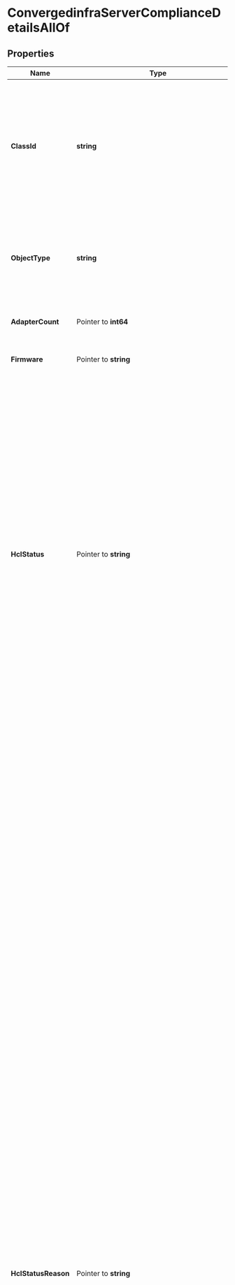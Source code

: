 # ConvergedinfraServerComplianceDetailsAllOf

## Properties

Name | Type | Description | Notes
------------ | ------------- | ------------- | -------------
**ClassId** | **string** | The fully-qualified name of the instantiated, concrete type. This property is used as a discriminator to identify the type of the payload when marshaling and unmarshaling data. | [default to "convergedinfra.ServerComplianceDetails"]
**ObjectType** | **string** | The fully-qualified name of the instantiated, concrete type. The value should be the same as the &#39;ClassId&#39; property. | [default to "convergedinfra.ServerComplianceDetails"]
**AdapterCount** | Pointer to **int64** | The number of ethernet NIC adapters in the server. | [optional] [readonly] 
**Firmware** | Pointer to **string** | The Cisco IMC firmware version of the server. | [optional] [readonly] 
**HclStatus** | Pointer to **string** | The HCL compatibility status of the server. * &#x60;NotEvaluated&#x60; - The interoperability compliance for the component has not be checked. * &#x60;Approved&#x60; - The component is valid as per the interoperability compliance check. * &#x60;NotApproved&#x60; - The component is not valid as per the interoperability compliance check. * &#x60;Incomplete&#x60; - The interoperability compliance check could not be completed for the component due to incomplete data. | [optional] [readonly] [default to "NotEvaluated"]
**HclStatusReason** | Pointer to **string** | The reason for server&#39;s HCL status. * &#x60;Missing-Os-Driver-Info&#x60; - The validation failed becaue the given server has no OS driver information available in the inventory. Either install UCS Tools VIB on the host ESXi or use OS Discovery Tool scripts to provide proper OS information. * &#x60;Incompatible-Server&#x60; - The validation failed for this server because the server&#39;s model was not listed in the HCL. * &#x60;Incompatible-Processor&#x60; - The validation failed because the given processor was not listed for the given server model. * &#x60;Incompatible-Os-Info&#x60; - The validation failed because the given OS vendor or version was not listed in HCL for the server PID and processor combination. * &#x60;Incompatible-Firmware&#x60; - The validation failed because the given server firmware was not listed in the HCL for the given server PID, processor, OS vendor and version. * &#x60;Service-Unavailable&#x60; - The validation has failed because HCL data service is temporarily not available. The server will be re-evaluated once HCL data service is back online or finished importing new HCL data. * &#x60;Service-Error&#x60; - The validation has failed because the HCL data service has returned a service error or unrecognized result. * &#x60;Not-Evaluated&#x60; - This means the HclStatus for the sever has not been evaluated because it is exempted. * &#x60;Incompatible-Components&#x60; - The validation has failed for this server because one or more components have \&quot;Not-Listed\&quot; status. * &#x60;Compatible&#x60; - The validation has passed for this server&#39;s model, processor, OS vendor and version. | [optional] [readonly] [default to "Missing-Os-Driver-Info"]
**Model** | Pointer to **string** | The model information of the server. | [optional] [readonly] 
**Os** | Pointer to **string** | Details of name and version of the operating system running on the server. | [optional] [readonly] 
**Platform** | Pointer to **string** | Details of platform of the server, examples are B-Series, C-Series, X-Series etc. | [optional] [readonly] 
**Processor** | Pointer to **string** | The processor information of the server. | [optional] [readonly] 
**PodCompliance** | Pointer to [**ConvergedinfraPodComplianceInfoRelationship**](ConvergedinfraPodComplianceInfoRelationship.md) |  | [optional] 
**Server** | Pointer to [**ComputePhysicalSummaryRelationship**](ComputePhysicalSummaryRelationship.md) |  | [optional] 

## Methods

### NewConvergedinfraServerComplianceDetailsAllOf

`func NewConvergedinfraServerComplianceDetailsAllOf(classId string, objectType string, ) *ConvergedinfraServerComplianceDetailsAllOf`

NewConvergedinfraServerComplianceDetailsAllOf instantiates a new ConvergedinfraServerComplianceDetailsAllOf object
This constructor will assign default values to properties that have it defined,
and makes sure properties required by API are set, but the set of arguments
will change when the set of required properties is changed

### NewConvergedinfraServerComplianceDetailsAllOfWithDefaults

`func NewConvergedinfraServerComplianceDetailsAllOfWithDefaults() *ConvergedinfraServerComplianceDetailsAllOf`

NewConvergedinfraServerComplianceDetailsAllOfWithDefaults instantiates a new ConvergedinfraServerComplianceDetailsAllOf object
This constructor will only assign default values to properties that have it defined,
but it doesn't guarantee that properties required by API are set

### GetClassId

`func (o *ConvergedinfraServerComplianceDetailsAllOf) GetClassId() string`

GetClassId returns the ClassId field if non-nil, zero value otherwise.

### GetClassIdOk

`func (o *ConvergedinfraServerComplianceDetailsAllOf) GetClassIdOk() (*string, bool)`

GetClassIdOk returns a tuple with the ClassId field if it's non-nil, zero value otherwise
and a boolean to check if the value has been set.

### SetClassId

`func (o *ConvergedinfraServerComplianceDetailsAllOf) SetClassId(v string)`

SetClassId sets ClassId field to given value.


### GetObjectType

`func (o *ConvergedinfraServerComplianceDetailsAllOf) GetObjectType() string`

GetObjectType returns the ObjectType field if non-nil, zero value otherwise.

### GetObjectTypeOk

`func (o *ConvergedinfraServerComplianceDetailsAllOf) GetObjectTypeOk() (*string, bool)`

GetObjectTypeOk returns a tuple with the ObjectType field if it's non-nil, zero value otherwise
and a boolean to check if the value has been set.

### SetObjectType

`func (o *ConvergedinfraServerComplianceDetailsAllOf) SetObjectType(v string)`

SetObjectType sets ObjectType field to given value.


### GetAdapterCount

`func (o *ConvergedinfraServerComplianceDetailsAllOf) GetAdapterCount() int64`

GetAdapterCount returns the AdapterCount field if non-nil, zero value otherwise.

### GetAdapterCountOk

`func (o *ConvergedinfraServerComplianceDetailsAllOf) GetAdapterCountOk() (*int64, bool)`

GetAdapterCountOk returns a tuple with the AdapterCount field if it's non-nil, zero value otherwise
and a boolean to check if the value has been set.

### SetAdapterCount

`func (o *ConvergedinfraServerComplianceDetailsAllOf) SetAdapterCount(v int64)`

SetAdapterCount sets AdapterCount field to given value.

### HasAdapterCount

`func (o *ConvergedinfraServerComplianceDetailsAllOf) HasAdapterCount() bool`

HasAdapterCount returns a boolean if a field has been set.

### GetFirmware

`func (o *ConvergedinfraServerComplianceDetailsAllOf) GetFirmware() string`

GetFirmware returns the Firmware field if non-nil, zero value otherwise.

### GetFirmwareOk

`func (o *ConvergedinfraServerComplianceDetailsAllOf) GetFirmwareOk() (*string, bool)`

GetFirmwareOk returns a tuple with the Firmware field if it's non-nil, zero value otherwise
and a boolean to check if the value has been set.

### SetFirmware

`func (o *ConvergedinfraServerComplianceDetailsAllOf) SetFirmware(v string)`

SetFirmware sets Firmware field to given value.

### HasFirmware

`func (o *ConvergedinfraServerComplianceDetailsAllOf) HasFirmware() bool`

HasFirmware returns a boolean if a field has been set.

### GetHclStatus

`func (o *ConvergedinfraServerComplianceDetailsAllOf) GetHclStatus() string`

GetHclStatus returns the HclStatus field if non-nil, zero value otherwise.

### GetHclStatusOk

`func (o *ConvergedinfraServerComplianceDetailsAllOf) GetHclStatusOk() (*string, bool)`

GetHclStatusOk returns a tuple with the HclStatus field if it's non-nil, zero value otherwise
and a boolean to check if the value has been set.

### SetHclStatus

`func (o *ConvergedinfraServerComplianceDetailsAllOf) SetHclStatus(v string)`

SetHclStatus sets HclStatus field to given value.

### HasHclStatus

`func (o *ConvergedinfraServerComplianceDetailsAllOf) HasHclStatus() bool`

HasHclStatus returns a boolean if a field has been set.

### GetHclStatusReason

`func (o *ConvergedinfraServerComplianceDetailsAllOf) GetHclStatusReason() string`

GetHclStatusReason returns the HclStatusReason field if non-nil, zero value otherwise.

### GetHclStatusReasonOk

`func (o *ConvergedinfraServerComplianceDetailsAllOf) GetHclStatusReasonOk() (*string, bool)`

GetHclStatusReasonOk returns a tuple with the HclStatusReason field if it's non-nil, zero value otherwise
and a boolean to check if the value has been set.

### SetHclStatusReason

`func (o *ConvergedinfraServerComplianceDetailsAllOf) SetHclStatusReason(v string)`

SetHclStatusReason sets HclStatusReason field to given value.

### HasHclStatusReason

`func (o *ConvergedinfraServerComplianceDetailsAllOf) HasHclStatusReason() bool`

HasHclStatusReason returns a boolean if a field has been set.

### GetModel

`func (o *ConvergedinfraServerComplianceDetailsAllOf) GetModel() string`

GetModel returns the Model field if non-nil, zero value otherwise.

### GetModelOk

`func (o *ConvergedinfraServerComplianceDetailsAllOf) GetModelOk() (*string, bool)`

GetModelOk returns a tuple with the Model field if it's non-nil, zero value otherwise
and a boolean to check if the value has been set.

### SetModel

`func (o *ConvergedinfraServerComplianceDetailsAllOf) SetModel(v string)`

SetModel sets Model field to given value.

### HasModel

`func (o *ConvergedinfraServerComplianceDetailsAllOf) HasModel() bool`

HasModel returns a boolean if a field has been set.

### GetOs

`func (o *ConvergedinfraServerComplianceDetailsAllOf) GetOs() string`

GetOs returns the Os field if non-nil, zero value otherwise.

### GetOsOk

`func (o *ConvergedinfraServerComplianceDetailsAllOf) GetOsOk() (*string, bool)`

GetOsOk returns a tuple with the Os field if it's non-nil, zero value otherwise
and a boolean to check if the value has been set.

### SetOs

`func (o *ConvergedinfraServerComplianceDetailsAllOf) SetOs(v string)`

SetOs sets Os field to given value.

### HasOs

`func (o *ConvergedinfraServerComplianceDetailsAllOf) HasOs() bool`

HasOs returns a boolean if a field has been set.

### GetPlatform

`func (o *ConvergedinfraServerComplianceDetailsAllOf) GetPlatform() string`

GetPlatform returns the Platform field if non-nil, zero value otherwise.

### GetPlatformOk

`func (o *ConvergedinfraServerComplianceDetailsAllOf) GetPlatformOk() (*string, bool)`

GetPlatformOk returns a tuple with the Platform field if it's non-nil, zero value otherwise
and a boolean to check if the value has been set.

### SetPlatform

`func (o *ConvergedinfraServerComplianceDetailsAllOf) SetPlatform(v string)`

SetPlatform sets Platform field to given value.

### HasPlatform

`func (o *ConvergedinfraServerComplianceDetailsAllOf) HasPlatform() bool`

HasPlatform returns a boolean if a field has been set.

### GetProcessor

`func (o *ConvergedinfraServerComplianceDetailsAllOf) GetProcessor() string`

GetProcessor returns the Processor field if non-nil, zero value otherwise.

### GetProcessorOk

`func (o *ConvergedinfraServerComplianceDetailsAllOf) GetProcessorOk() (*string, bool)`

GetProcessorOk returns a tuple with the Processor field if it's non-nil, zero value otherwise
and a boolean to check if the value has been set.

### SetProcessor

`func (o *ConvergedinfraServerComplianceDetailsAllOf) SetProcessor(v string)`

SetProcessor sets Processor field to given value.

### HasProcessor

`func (o *ConvergedinfraServerComplianceDetailsAllOf) HasProcessor() bool`

HasProcessor returns a boolean if a field has been set.

### GetPodCompliance

`func (o *ConvergedinfraServerComplianceDetailsAllOf) GetPodCompliance() ConvergedinfraPodComplianceInfoRelationship`

GetPodCompliance returns the PodCompliance field if non-nil, zero value otherwise.

### GetPodComplianceOk

`func (o *ConvergedinfraServerComplianceDetailsAllOf) GetPodComplianceOk() (*ConvergedinfraPodComplianceInfoRelationship, bool)`

GetPodComplianceOk returns a tuple with the PodCompliance field if it's non-nil, zero value otherwise
and a boolean to check if the value has been set.

### SetPodCompliance

`func (o *ConvergedinfraServerComplianceDetailsAllOf) SetPodCompliance(v ConvergedinfraPodComplianceInfoRelationship)`

SetPodCompliance sets PodCompliance field to given value.

### HasPodCompliance

`func (o *ConvergedinfraServerComplianceDetailsAllOf) HasPodCompliance() bool`

HasPodCompliance returns a boolean if a field has been set.

### GetServer

`func (o *ConvergedinfraServerComplianceDetailsAllOf) GetServer() ComputePhysicalSummaryRelationship`

GetServer returns the Server field if non-nil, zero value otherwise.

### GetServerOk

`func (o *ConvergedinfraServerComplianceDetailsAllOf) GetServerOk() (*ComputePhysicalSummaryRelationship, bool)`

GetServerOk returns a tuple with the Server field if it's non-nil, zero value otherwise
and a boolean to check if the value has been set.

### SetServer

`func (o *ConvergedinfraServerComplianceDetailsAllOf) SetServer(v ComputePhysicalSummaryRelationship)`

SetServer sets Server field to given value.

### HasServer

`func (o *ConvergedinfraServerComplianceDetailsAllOf) HasServer() bool`

HasServer returns a boolean if a field has been set.


[[Back to Model list]](../README.md#documentation-for-models) [[Back to API list]](../README.md#documentation-for-api-endpoints) [[Back to README]](../README.md)


